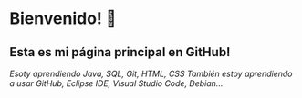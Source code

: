 # Bienvenido! 👋
## Esta es mi página principal en GitHub!
*Esoty aprendiendo Java, SQL, Git, HTML, CSS*
*También estoy aprendiendo a usar GitHub, Eclipse IDE, Visual Studio Code, Debian...*
